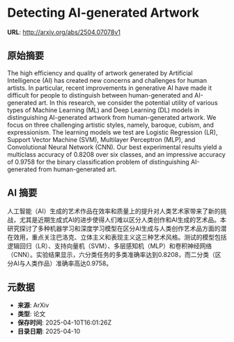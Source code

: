 # Detecting AI-generated Artwork

**URL**: http://arxiv.org/abs/2504.07078v1

## 原始摘要

The high efficiency and quality of artwork generated by Artificial
Intelligence (AI) has created new concerns and challenges for human artists. In
particular, recent improvements in generative AI have made it difficult for
people to distinguish between human-generated and AI-generated art. In this
research, we consider the potential utility of various types of Machine
Learning (ML) and Deep Learning (DL) models in distinguishing AI-generated
artwork from human-generated artwork. We focus on three challenging artistic
styles, namely, baroque, cubism, and expressionism. The learning models we test
are Logistic Regression (LR), Support Vector Machine (SVM), Multilayer
Perceptron (MLP), and Convolutional Neural Network (CNN). Our best experimental
results yield a multiclass accuracy of 0.8208 over six classes, and an
impressive accuracy of 0.9758 for the binary classification problem of
distinguishing AI-generated from human-generated art.


## AI 摘要

人工智能（AI）生成的艺术作品在效率和质量上的提升对人类艺术家带来了新的挑战，尤其是近期生成式AI的进步使得人们难以区分人类创作和AI生成的艺术品。本研究探讨了多种机器学习和深度学习模型在区分AI生成与人类创作艺术品方面的潜在效用，重点关注巴洛克、立体主义和表现主义这三种艺术风格。测试的模型包括逻辑回归（LR）、支持向量机（SVM）、多层感知机（MLP）和卷积神经网络（CNN）。实验结果显示，六分类任务的多类准确率达到0.8208，而二分类（区分AI与人类作品）准确率高达0.9758。

## 元数据

- **来源**: ArXiv
- **类型**: 论文
- **保存时间**: 2025-04-10T16:01:26Z
- **目录日期**: 2025-04-10
